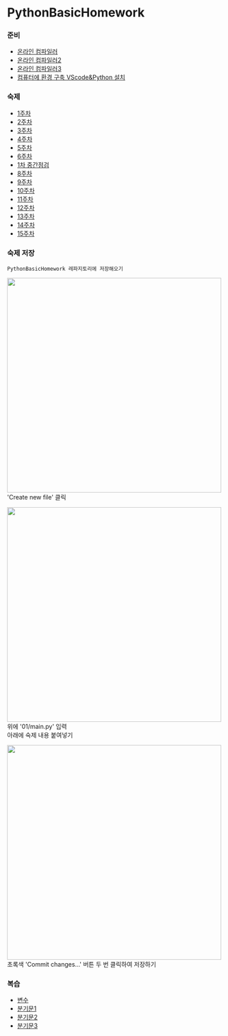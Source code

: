 # PythonBasicHomework

### 준비
- [온라인 컴파일러](https://replit.com/languages/python3)
- [온라인 컴파일러2](https://www.onlinegdb.com/online_python_compiler)
- [온라인 컴파일러3](https://www.programiz.com/python-programming/online-compiler)
- [컴퓨터에 환경 구축 VScode&Python 설치](https://blog.naver.com/whale_coding/222689650435)

### 숙제
- [1주차](01/숙제.md)
- [2주차](02/숙제.md)
- [3주차](03/숙제.md)
- [4주차](04/숙제.md)
- [5주차](05/숙제.md)
- [6주차](06/숙제.md)
- [1차 중간점검](101/숙제.md)
- [8주차](08/숙제.md)
- [9주차](09/숙제.md)
- [10주차](10/숙제.md)
- [11주차](11/숙제.md)
- [12주차](12/숙제.md)
- [13주차](13/숙제.md)
- [14주차](14/숙제.md)
- [15주차](15/숙제.md)


### 숙제 저장
```
PythonBasicHomework 레파지토리에 저장해오기
```
<img width="500px" src="https://github.com/whalecoding/PythonBasicHomework/assets/48852104/56200eeb-9336-4d6c-b7ce-0263c57b31ee"></img>   
'Create new file' 클릭

<img width="500px" src="https://github.com/whalecoding/PythonBasicHomework/assets/48852104/22458558-7b65-434b-8769-5369f353ae7b"></img>   
위에 '01/main.py' 입력    
아래에 숙제 내용 붙여넣기

<img width="500px" src="https://github.com/whalecoding/PythonBasicHomework/assets/48852104/666785a9-9a9d-475b-bd61-25c80d300326"></img>    
초록색 'Commit changes...' 버튼 두 번 클릭하여 저장하기




### 복습
- [변수](복습/01.md)
- [분기문1](복습/02.md)
- [분기문2](복습/03.md)
- [분기문3](복습/04.md)
